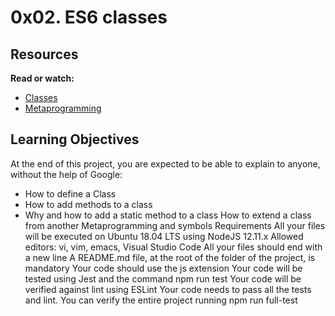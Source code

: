 # 0x02. ES6 classes

## Resources

**Read or watch:**

- [Classes](https://developer.mozilla.org/en-US/docs/Web/JavaScript/Reference/Classes)
- [Metaprogramming](https://www.keithcirkel.co.uk/metaprogramming-in-es6-symbols/#symbolspecies)

## Learning Objectives

At the end of this project, you are expected to be able to explain to anyone, without the help of Google:

- How to define a Class
- How to add methods to a class
- Why and how to add a static method to a class
  How to extend a class from another
  Metaprogramming and symbols
  Requirements
  All your files will be executed on Ubuntu 18.04 LTS using NodeJS 12.11.x
  Allowed editors: vi, vim, emacs, Visual Studio Code
  All your files should end with a new line
  A README.md file, at the root of the folder of the project, is mandatory
  Your code should use the js extension
  Your code will be tested using Jest and the command npm run test
  Your code will be verified against lint using ESLint
  Your code needs to pass all the tests and lint. You can verify the entire project running npm run full-test
